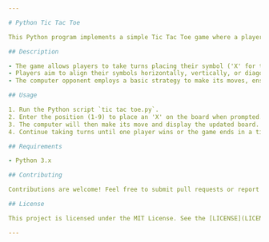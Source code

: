 ```yaml
---

# Python Tic Tac Toe

This Python program implements a simple Tic Tac Toe game where a player competes against the computer.

## Description

- The game allows players to take turns placing their symbol ('X' for the player and 'O' for the computer) on a 3x3 board.
- Players aim to align their symbols horizontally, vertically, or diagonally to win the game.
- The computer opponent employs a basic strategy to make its moves, ensuring a challenging gameplay experience.

## Usage

1. Run the Python script `tic tac toe.py`.
2. Enter the position (1-9) to place an 'X' on the board when prompted.
3. The computer will then make its move and display the updated board.
4. Continue taking turns until one player wins or the game ends in a tie.

## Requirements

- Python 3.x

## Contributing

Contributions are welcome! Feel free to submit pull requests or report any issues.

## License

This project is licensed under the MIT License. See the [LICENSE](LICENSE) file for details.

---
```


